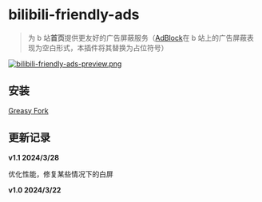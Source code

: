 # bilibili-friendly-ads

> 为 b 站**首页**提供更友好的广告屏蔽服务（[AdBlock](https://getadblock.com/zh_CN/)在 b 站上的广告屏蔽表现为空白形式，本插件将其替换为占位符号）

[![bilibili-friendly-ads-preview.png](https://i.postimg.cc/L50NYPbN/bilibili-friendly-ads-preview.png)](https://postimg.cc/4HVzjYZ9)

## 安装

[Greasy Fork](https://greasyfork.org/zh-CN/scripts/490630-bilibili-frendly-ads)

## 更新记录

**v1.1 2024/3/28**

优化性能，修复某些情况下的白屏

**v1.0 2024/3/22**
